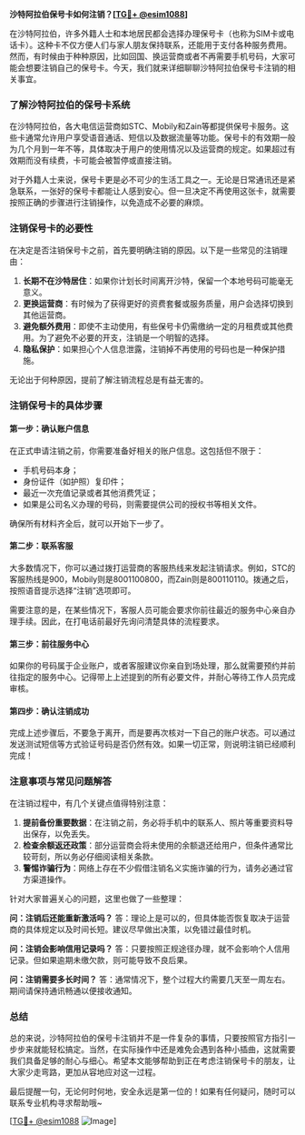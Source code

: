 **沙特阿拉伯保号卡如何注销？[[TG💪+ @esim1088](https://t.me/s/esim1088)]**

在沙特阿拉伯，许多外籍人士和本地居民都会选择办理保号卡（也称为SIM卡或电话卡）。这种卡不仅方便人们与家人朋友保持联系，还能用于支付各种服务费用。然而，有时候由于种种原因，比如回国、换运营商或者不再需要手机号码，大家可能会想要注销自己的保号卡。今天，我们就来详细聊聊沙特阿拉伯保号卡注销的相关事宜。

### 了解沙特阿拉伯的保号卡系统

在沙特阿拉伯，各大电信运营商如STC、Mobily和Zain等都提供保号卡服务。这些卡通常允许用户享受语音通话、短信以及数据流量等功能。保号卡的有效期一般为几个月到一年不等，具体取决于用户的使用情况以及运营商的规定。如果超过有效期而没有续费，卡可能会被暂停或直接注销。

对于外籍人士来说，保号卡更是必不可少的生活工具之一。无论是日常通讯还是紧急联系，一张好的保号卡都能让人感到安心。但一旦决定不再使用这张卡，就需要按照正确的步骤进行注销操作，以免造成不必要的麻烦。

### 注销保号卡的必要性

在决定是否注销保号卡之前，首先要明确注销的原因。以下是一些常见的注销理由：

1. **长期不在沙特居住**：如果你计划长时间离开沙特，保留一个本地号码可能毫无意义。
2. **更换运营商**：有时候为了获得更好的资费套餐或服务质量，用户会选择切换到其他运营商。
3. **避免额外费用**：即使不主动使用，有些保号卡仍需缴纳一定的月租费或其他费用。为了避免不必要的开支，注销是一个明智的选择。
4. **隐私保护**：如果担心个人信息泄露，注销掉不再使用的号码也是一种保护措施。

无论出于何种原因，提前了解注销流程总是有益无害的。

### 注销保号卡的具体步骤

#### 第一步：确认账户信息
在正式申请注销之前，你需要准备好相关的账户信息。这包括但不限于：
- 手机号码本身；
- 身份证件（如护照）复印件；
- 最近一次充值记录或者其他消费凭证；
- 如果是公司名义办理的号码，则需要提供公司的授权书等相关文件。

确保所有材料齐全后，就可以开始下一步了。

#### 第二步：联系客服
大多数情况下，你可以通过拨打运营商的客服热线来发起注销请求。例如，STC的客服热线是900，Mobily则是8001100800，而Zain则是800110110。拨通之后，按照语音提示选择“注销”选项即可。

需要注意的是，在某些情况下，客服人员可能会要求你前往最近的服务中心亲自办理手续。因此，在打电话前最好先询问清楚具体的流程要求。

#### 第三步：前往服务中心
如果你的号码属于企业账户，或者客服建议你亲自到场处理，那么就需要预约并前往指定的服务中心。记得带上上述提到的所有必要文件，并耐心等待工作人员完成审核。

#### 第四步：确认注销成功
完成上述步骤后，不要急于离开，而是要再次核对一下自己的账户状态。可以通过发送测试短信等方式验证号码是否仍然有效。如果一切正常，则说明注销已经顺利完成！

### 注意事项与常见问题解答

在注销过程中，有几个关键点值得特别注意：

1. **提前备份重要数据**：在注销之前，务必将手机中的联系人、照片等重要资料导出保存，以免丢失。
2. **检查余额返还政策**：部分运营商会将未使用的余额退还给用户，但条件通常比较苛刻，所以务必仔细阅读相关条款。
3. **警惕诈骗行为**：网络上存在不少假借注销名义实施诈骗的行为，请务必通过官方渠道操作。

针对大家普遍关心的问题，这里也做了一些整理：

**问：注销后还能重新激活吗？**
答：理论上是可以的，但具体能否恢复取决于运营商的具体规定以及时间长短。建议尽早做出决策，以免错过最佳时机。

**问：注销会影响信用记录吗？**
答：只要按照正规途径办理，就不会影响个人信用记录。但如果逾期未缴欠款，则可能导致不良后果。

**问：注销需要多长时间？**
答：通常情况下，整个过程大约需要几天至一周左右。期间请保持通讯畅通以便接收通知。

### 总结

总的来说，沙特阿拉伯的保号卡注销并不是一件复杂的事情，只要按照官方指引一步步来就能轻松搞定。当然，在实际操作中还是难免会遇到各种小插曲，这就需要我们具备足够的耐心与细心。希望本文能够帮助到正在考虑注销保号卡的朋友，让大家少走弯路，更加从容地应对这一过程。

最后提醒一句，无论何时何地，安全永远是第一位的！如果有任何疑问，随时可以联系专业机构寻求帮助哦~

[[TG💪+ @esim1088](https://t.me/s/esim1088) ![Image](https://i.postimg.cc/4NQfJmqS/Snipaste-2025-05-13-00-14-12.png)]